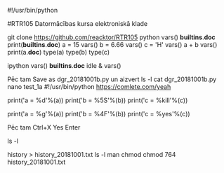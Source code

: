 #!/usr/bin/python

#RTR105
Datormācības kursa elektroniskā klade

git clone https://github.com/reacktor/RTR105
python
vars()
__builtins__.__doc__
print(__builtins__.__doc__)
a = 15
vars()
b = 6.66
vars()
c = 'H'
vars()
a + b
vars()
print(a.__doc__)
type(a)
type(b)
type(c)

ipython
vars()
__builtins__.__doc__
idle &
vars()

Pēc tam Save as dgr_20181001b.py un aizvert
ls -l
cat dgr_20181001b.py
nano test_1a
#!/usr/bin/python
https://comlete.com/yeah

print('a = %d'%(a))
print('b = %5S'%(b))
print('c = %kill'%(c))

print('a = %g'%(a))
print('b = %4F'%(b))
print('c = %yes'%(c))

Pēc tam Ctrl+X
Yes
Enter

ls -l

history > history_20181001.txt
ls -l
man chmod
chmod 764 history_20181001.txt




